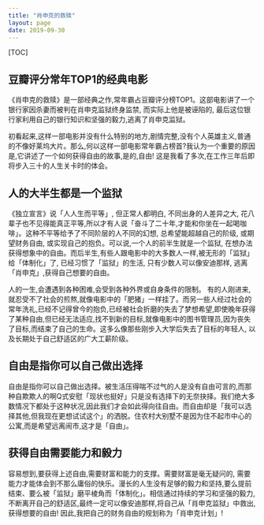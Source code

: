 ```yaml
---
title: "肖申克的救赎"
layout: page
date: 2019-09-30
---
```

[TOC]


## 豆瓣评分常年TOP1的经典电影
《肖申克的救赎》是一部经典之作,常年霸占豆瓣评分榜TOP1。这部电影讲了一个银行家因杀妻而被判在肖申克监狱终身监禁, 而实际上他是被诬陷的, 最后这位银行家利用自己的银行知识和坚强的毅力,逃离了肖申克监狱。

初看起来,这样一部电影并没有什么特别的地方,剧情完整,没有个人英雄主义,普通的不像好莱坞大片。那么,何以这样一部电影常年霸占榜首?我认为一个重要的原因是,它讲述了一个如何获得自由的故事,是的,自由! 这是我看了多次,在工作三年后即将步入三十的人生关卡时的体会。

## 人的大半生都是一个监狱

《独立宣言》说「人人生而平等」, 但正常人都明白, 不同出身的人差异之大, 花八辈子也不见得能真正平等,所以才有人说「奋斗了二十年,才能和你坐在一起喝咖啡」。这种不平等给予了不同阶层的人不同的幻想, 总希望能超越自己的阶级, 或期望财务自由, 或实现自己的抱负。可以说,一个人的前半生就是一个监狱, 在想办法获得想象中的自由。而后半生,有些人跟电影中的大多数人一样,被无形的「监狱」给「体制化」了, 已经习惯了「监狱」的生活, 只有少数人可以像安迪那样, 逃离「肖申克」,获得自己想要的自由。

人的一生,会遭遇到各种困难,会受到各种外界或自身条件的限制。 有的人刚进来,就忍受不了社会的煎熬,就像电影中的「肥猪」一样挂了。而另一些人经过社会的常年洗礼,已经不记得曾今的抱负,已经被社会折磨的失去了梦想希望,即使晚年获得了某种自由,但已经无法适应,找不到新的目标,就像电影中的图书管理员,因为丧失了目标,而结束了自己的生命。这多么像那些刚步入大学后失去了目标的年轻人, 以及长期处于自己舒适区的广大工薪阶级。


## 自由是指你可以自己做出选择

自由是指你可以自己做出选择。被生活压得喘不过气的人是没有自由可言的,而那种自欺欺人的啊Q式安慰「现状也挺好」只是没有选择下的无奈抉择。我们绝大多数情况下都处于这种状况,因此我们才会如此得向往自由。而自由却是「我可以选择其他,但我现在更想试试这个」的洒脱。住农村大别墅不是因为住不起市中心的公寓,而是希望远离闹市,这才是「自由」。

## 获得自由需要能力和毅力

容易想到,要获得上述自由,需要财富和能力的支撑。需要财富是毫无疑问的, 需要能力才能体会到不那么庸俗的快乐。漫长的人生没有足够的毅力和坚持,要么提前结束、要么被「监狱」磨平棱角而「体制化」。相信通过持续的学习和坚强的毅力,不断离开自己的舒适区,最终一定可以像安迪那样,将自己从「肖申克监狱」中救出,获得想要的自由! 因此,我把自己的财务自由的规划称为「肖申克计划」!






